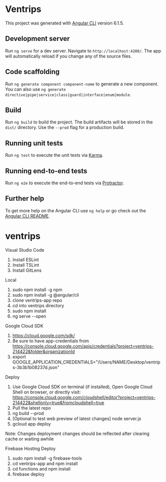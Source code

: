 # Ventrips

This project was generated with [Angular CLI](https://github.com/angular/angular-cli) version 6.1.5.

## Development server

Run `ng serve` for a dev server. Navigate to `http://localhost:4200/`. The app will automatically reload if you change any of the source files.

## Code scaffolding

Run `ng generate component component-name` to generate a new component. You can also use `ng generate directive|pipe|service|class|guard|interface|enum|module`.

## Build

Run `ng build` to build the project. The build artifacts will be stored in the `dist/` directory. Use the `--prod` flag for a production build.

## Running unit tests

Run `ng test` to execute the unit tests via [Karma](https://karma-runner.github.io).

## Running end-to-end tests

Run `ng e2e` to execute the end-to-end tests via [Protractor](http://www.protractortest.org/).

## Further help

To get more help on the Angular CLI use `ng help` or go check out the [Angular CLI README](https://github.com/angular/angular-cli/blob/master/README.md).

# ventrips
Visual Studio Code
1. Install ESLint
2. Install TSLint
3. Install GitLens

Local
1. sudo npm install -g npm
2. sudo npm install -g @angular/cli
3. clone ventrips-app repo
4. cd into ventrips directory
5. sudo npm install
6. ng serve --open

Google Cloud SDK
1. https://cloud.google.com/sdk/
2. Be sure to have app-credentials from https://console.cloud.google.com/apis/credentials?project=ventrips-214422&folder&organizationId
2. export GOOGLE_APPLICATION_CREDENTIALS="/Users/NAME/Desktop/ventrips-3b3b1b08237d.json"



Deploy
1. Use Google Cloud SDK on terminal (if installed), Open Google Cloud Shell on browser, or directly visit: https://console.cloud.google.com/cloudshell/editor?project=ventrips-214422&shellonly=true&fromcloudshell=true
2. Pull the latest repo
3. ng build --prod
4. [Optional to test web preview of latest changes] node server.js
5. gcloud app deploy

Note: Changes deployment changes should be reflected after clearing cache or waiting awhile

Firebase Hosting Deploy

1. sudo npm install -g firebase-tools
2. cd ventrips-app and npm install
3. cd functions and npm install
4. firebase deploy